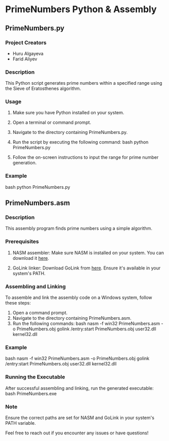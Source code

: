 # PrimeNumbers Python & Assembly

## PrimeNumbers.py

### Project Creators
- Huru Algayeva
- Farid Aliyev

### Description
This Python script generates prime numbers within a specified range using the Sieve of Eratosthenes algorithm.

### Usage
1. Make sure you have Python installed on your system.
2. Open a terminal or command prompt.
3. Navigate to the directory containing PrimeNumbers.py.
4. Run the script by executing the following command:
   bash
   python PrimeNumbers.py
   
5. Follow the on-screen instructions to input the range for prime number generation.

### Example
bash
python PrimeNumbers.py


## PrimeNumbers.asm

### Description
This assembly program finds prime numbers using a simple algorithm.

### Prerequisites
1. NASM assembler: Make sure NASM is installed on your system. You can download it [here](https://www.nasm.us/).

2. GoLink linker: Download GoLink from [here](https://www.godevtool.com/). Ensure it's available in your system's PATH.

### Assembling and Linking
To assemble and link the assembly code on a Windows system, follow these steps:

1. Open a command prompt.
2. Navigate to the directory containing PrimeNumbers.asm.
3. Run the following commands:
   bash
   nasm -f win32 PrimeNumbers.asm -o PrimeNumbers.obj
   golink /entry:start PrimeNumbers.obj user32.dll kernel32.dll
   

### Example
bash
nasm -f win32 PrimeNumbers.asm -o PrimeNumbers.obj
golink /entry:start PrimeNumbers.obj user32.dll kernel32.dll


### Running the Executable
After successful assembling and linking, run the generated executable:
bash
PrimeNumbers.exe

### Note
Ensure the correct paths are set for NASM and GoLink in your system's PATH variable.

Feel free to reach out if you encounter any issues or have questions!
